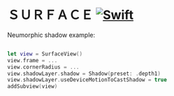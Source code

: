 # ＳＵＲＦＡＣＥ [![Swift](https://img.shields.io/badge/swift-5.1-orange.svg?style=flat)](#)

Neumorphic shadow example:
```swift

let view = SurfaceView()
view.frame = ...
view.cornerRadius = ...
view.shadowLayer.shadow = Shadow(preset: .depth1)
view.shadowLayer.useDeviceMotionToCastShadow = true
addSubview(view)
```
